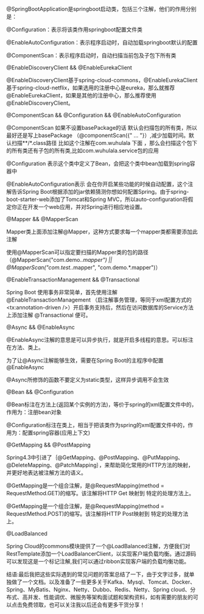 @SpringBootApplication是springboot启动类，包括三个注解，他们的作用分别是：

@Configuration：表示将该类作用springboot配置文件类

@EnableAutoConfiguration：表示程序启动时，自动加载springboot默认的配置

@ComponentScan：表示程序启动时，自动扫描当前包及子包下所有类

@EnableDiscoveryClient && @EnableEurekaClient

@EnableDiscoveryClient基于spring-cloud-commons，@EnableEurekaClient基于spring-cloud-netflix，如果选用的注册中心是eureka，那么就推荐@EnableEurekaClient，如果是其他的注册中心，那么推荐使用@EnableDiscoveryClient。

@ComponentScan && @Configuration && @EnableAutoConfiguration

@ComponentScan 如果不设置basePackage的话 默认会扫描包的所有类，所以最好还是写上basePackage （@componentScan({" ... "}）,减少加载时间。默认扫描**/*.class路径 比如这个注解在com.wuhulala 下面 ，那么会扫描这个包下的所有类还有子包的所有类,比如com.wuhulala.service包的应用

@Configuration 表示这个类中定义了Bean，会把这个类中bean加载到spring容器中

@EnableAutoConfiguration表示 会在你开启某些功能的时候自动配置，这个注解告诉Spring Boot根据添加的jar依赖猜测你想如何配置Spring。由于spring-boot-starter-web添加了Tomcat和Spring MVC，所以auto-configuration将假定你正在开发一个web应用，并对Spring进行相应地设置。

@Mapper && @MapperScan

Mapper类上面添加注解@Mapper，这种方式要求每一个mapper类都需要添加此注解

使用@MapperScan可以指定要扫描的Mapper类的包的路径（@MapperScan("com.demo.*.mapper") || @MapperScan("com.test.*.mapper", "com.demo.*.mapper")）

@EnableTransactionManagement && @Transactional

Spring Boot 使用事务非常简单，首先使用注解 @EnableTransactionManagement （启注解事务管理，等同于xml配置方式的 <tx:annotation-driven />）开启事务支持后，然后在访问数据库的Service方法上添加注解 @Transactional 便可。

@Async && @EnableAsync

@EnableAsync注解的意思是可以异步执行，就是开启多线程的意思。可以标注在方法、类上。

为了让@Async注解能够生效，需要在Spring Boot的主程序中配置@EnableAsync

@Async所修饰的函数不要定义为static类型，这样异步调用不会生效

@Bean && @Configuration

@Bean标注在方法上(返回某个实例的方法)，等价于spring的xml配置文件中的<bean>，作用为：注册bean对象

@Configuration标注在类上，相当于把该类作为spring的xml配置文件中的<beans>，作用为：配置spring容器(应用上下文)

@GetMapping && @PostMapping

Spring4.3中引进了｛@GetMapping、@PostMapping、@PutMapping、@DeleteMapping、@PatchMapping｝，来帮助简化常用的HTTP方法的映射，并更好地表达被注解方法的语义。

@GetMapping是一个组合注解，是@RequestMapping(method = RequestMethod.GET)的缩写。该注解将HTTP Get 映射到 特定的处理方法上。

@GetMapping是一个组合注解，是@RequestMapping(method = RequestMethod.POST)的缩写。该注解将HTTP Post映射到 特定的处理方法上。

@LoadBalanced

Spring Cloud的commons模块提供了一个@LoadBalanced注解，方便我们对RestTemplate添加一个LoadBalancerClient，以实现客户端负载均衡。通过源码可以发现这是一个标记注解,我们可以通过ribbon实现客户端的负载均衡功能。

结语:最后我把这些实际遇到的常见问题的答案总结了一下，由于文字过多，就单独做了一个文档。以及准备了一些更多关于Kafka、Mysql、Tomcat、Docker、Spring、MyBatis、Nginx、Netty、Dubbo、Redis、Netty、Spring cloud、分布式、高并发、性能调优、微服务等架构面试题和架构资料，如有需要的朋友的可以点击免费领取，也可以关注我以后还会有更多干货分享！
